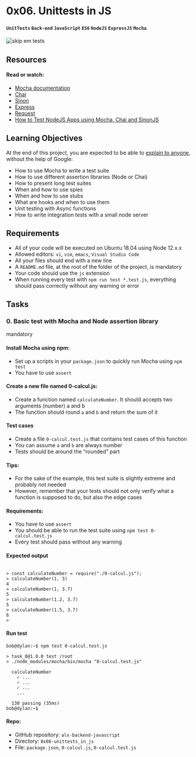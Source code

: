 # 0x06. Unittests in JS
#### `UnitTests` `Back-end` `JavaScript` `ES6` `NodeJS` `ExpressJS` `Mocha`

![skip em tests](https://s3.amazonaws.com/alx-intranet.hbtn.io/uploads/medias/2019/12/90f79a666e174e6c4ffc.jpeg?X-Amz-Algorithm=AWS4-HMAC-SHA256&X-Amz-Credential=AKIARDDGGGOUSBVO6H7D%2F20240620%2Fus-east-1%2Fs3%2Faws4_request&X-Amz-Date=20240620T093658Z&X-Amz-Expires=86400&X-Amz-SignedHeaders=host&X-Amz-Signature=46761aea163aafe8962b59dd890a22b1f95eac4e3605f86a6820280c01c815b2)

## Resources
#### Read or watch:

* [Mocha documentation](https://intranet.alxswe.com/rltoken/Gx5mfX41__cc2hwepcl0aA)
* [Chai](https://intranet.alxswe.com/rltoken/Rs3SrSdr9OxPp-4099A0cg)
* [Sinon](https://intranet.alxswe.com/rltoken/5KsW5N9sG3sGWW3z-jkNwA)
* [Express](https://intranet.alxswe.com/rltoken/Jq58SNUh8jcZqKoFcuOQdw)
* [Request](https://intranet.alxswe.com/rltoken/FcJfzr2jUJSj8Xp3z9L1wg)
* [How to Test NodeJS Apps using Mocha, Chai and SinonJS](https://intranet.alxswe.com/rltoken/HwB8gViDosy8znk7H9i4Pw)

## Learning Objectives
At the end of this project, you are expected to be able to [explain to anyone](https://intranet.alxswe.com/rltoken/Ge846tiklKJNUSNh60IR7w), without the help of Google:

* How to use Mocha to write a test suite
* How to use different assertion libraries (Node or Chai)
* How to present long test suites
* When and how to use spies
* When and how to use stubs
* What are hooks and when to use them
* Unit testing with Async functions
* How to write integration tests with a small node server

## Requirements
* All of your code will be executed on Ubuntu 18.04 using Node 12.x.x
* Allowed editors: `vi`, `vim`, `emacs`, `Visual Studio Code`
* All your files should end with a new line
* A `README.md` file, at the root of the folder of the project, is mandatory
* Your code should use the `js` extension
* When running every test with `npm run test *.test.js`, everything should pass correctly without any warning or error

## Tasks
### 0. Basic test with Mocha and Node assertion library
mandatory
#### Install Mocha using npm:

* Set up a scripts in your `package.json` to quickly run Mocha using `npm test`
* You have to use `assert`
#### Create a new file named 0-calcul.js:

* Create a function named `calculateNumber`. It should accepts two arguments (number) a and b
* The function should round `a` and `b` and return the sum of it
#### Test cases

* Create a file `0-calcul.test.js` that contains test cases of this function
* You can assume `a` and `b` are always number
* Tests should be around the “rounded” part
#### Tips:

* For the sake of the example, this test suite is slightly extreme and probably not needed
* However, remember that your tests should not only verify what a function is supposed to do, but also the edge cases
#### Requirements:

* You have to use `assert`
* You should be able to run the test suite using `npm test 0-calcul.test.js`
* Every test should pass without any warning
#### Expected output
```

> const calculateNumber = require("./0-calcul.js");
> calculateNumber(1, 3)
4
> calculateNumber(1, 3.7)
5
> calculateNumber(1.2, 3.7)
5
> calculateNumber(1.5, 3.7)
6
> 
```
#### Run test

```
bob@dylan:~$ npm test 0-calcul.test.js 

> task_0@1.0.0 test /root
> ./node_modules/mocha/bin/mocha "0-calcul.test.js"

  calculateNumber
    ✓ ...
    ✓ ...
    ✓ ...
    ...

  130 passing (35ms)
bob@dylan:~$ 
```
#### Repo:

* GitHub repository: `alx-backend-javascript`
* Directory: `0x06-unittests_in_js`
* File: `package.json`, `0-calcul.js`, `0-calcul.test.js`
